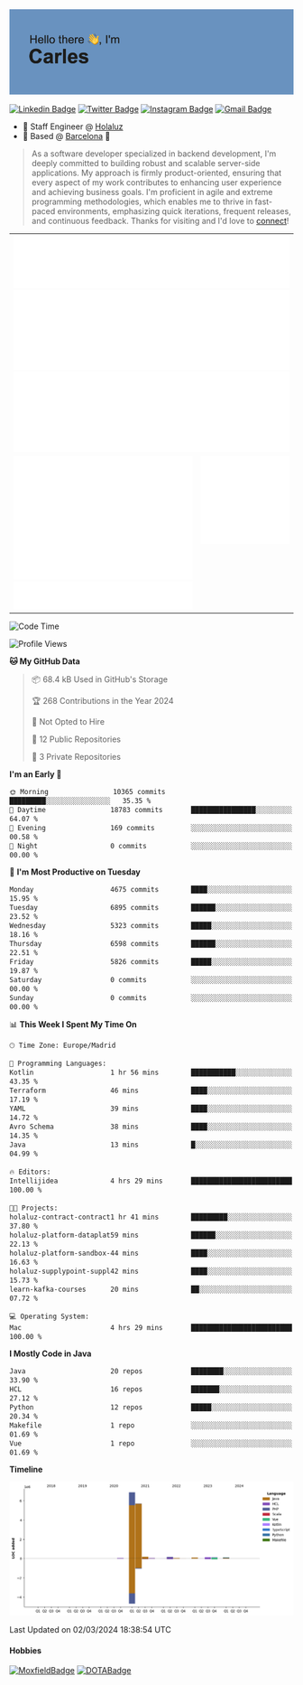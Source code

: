 <img src="header.png" alt="header">

[![Linkedin Badge](https://img.shields.io/badge/-cdespona-blue?style=flat&logo=Linkedin&logoColor=white&link=https://www.linkedin.com/in/carles-david-espona-casas-56219b11/)](https://www.linkedin.com/in/carles-david-espona-casas-56219b11/)
[![Twitter Badge](https://img.shields.io/badge/-@__cdespona-1ca0f1?style=flat&labelColor=1ca0f1&logo=twitter&logoColor=white&link=https://twitter.com/CDEspona)](https://twitter.com/CDEspona)
[![Instagram Badge](https://img.shields.io/badge/-@__cdespona-purple?style=flat&logo=instagram&logoColor=white&link=https://www.instagram.com/cdespona/)](https://www.instagram.com/cdespona/)
[![Gmail Badge](https://img.shields.io/badge/-cdespona-c14438?style=flat&logo=Gmail&logoColor=white&link=mailto:cdespona@gmail.com)](mailto:cdespona@gmail.com)

* 🔭 Staff Engineer @ [Holaluz](https://holaluz.com)
* 🏡 Based @ [Barcelona](https://www.google.es/maps/place/Barcelona) 💜

> As a software developer specialized in backend development, I'm deeply committed to building robust and scalable server-side applications. My approach is firmly product-oriented, ensuring that every aspect of my work contributes to enhancing user experience and achieving business goals. I'm proficient in agile and extreme programming methodologies, which enables me to thrive in fast-paced environments, emphasizing quick iterations, frequent releases, and continuous feedback. Thanks for visiting and I'd love to [connect](https://www.linkedin.com/in/carles-david-espona-casas-56219b11/)!

<table style="border-collapse: collapse; border: none;"> 
  <tbody>
  <tr style="border: none;">
    <td colspan="2" style="border: none; vertical-align: top;">
      <img src="summary.svg" alt="summary">
      <img src="activity-community.svg" alt="act-comm">
      <img src="repositories.svg" alt="repo">
    </td>
  </tr>
  <tr>
    <td style="border: none; vertical-align: top;">
      <img src="metrics.plugin.isocalendar.fullyear.svg" alt="calendar">
      <img src="topics.svg" alt="topics">
    </td>
    <td style="border: none; vertical-align: top;">
      <img src="achievements.svg" alt="achievements">
    </td>
  </tr>
  </tbody>
</table>

<!--START_SECTION:waka-->
![Code Time](http://img.shields.io/badge/Code%20Time-59%20hrs%2017%20mins-blue)

![Profile Views](http://img.shields.io/badge/Profile%20Views-0-blue)

**🐱 My GitHub Data** 

> 📦 68.4 kB Used in GitHub's Storage 
 > 
> 🏆 268 Contributions in the Year 2024
 > 
> 🚫 Not Opted to Hire
 > 
> 📜 12 Public Repositories 
 > 
> 🔑 3 Private Repositories 
 > 
**I'm an Early 🐤** 

```text
🌞 Morning                10365 commits       █████████░░░░░░░░░░░░░░░░   35.35 % 
🌆 Daytime                18783 commits       ████████████████░░░░░░░░░   64.07 % 
🌃 Evening                169 commits         ░░░░░░░░░░░░░░░░░░░░░░░░░   00.58 % 
🌙 Night                  0 commits           ░░░░░░░░░░░░░░░░░░░░░░░░░   00.00 % 
```
📅 **I'm Most Productive on Tuesday** 

```text
Monday                   4675 commits        ████░░░░░░░░░░░░░░░░░░░░░   15.95 % 
Tuesday                  6895 commits        ██████░░░░░░░░░░░░░░░░░░░   23.52 % 
Wednesday                5323 commits        █████░░░░░░░░░░░░░░░░░░░░   18.16 % 
Thursday                 6598 commits        ██████░░░░░░░░░░░░░░░░░░░   22.51 % 
Friday                   5826 commits        █████░░░░░░░░░░░░░░░░░░░░   19.87 % 
Saturday                 0 commits           ░░░░░░░░░░░░░░░░░░░░░░░░░   00.00 % 
Sunday                   0 commits           ░░░░░░░░░░░░░░░░░░░░░░░░░   00.00 % 
```


📊 **This Week I Spent My Time On** 

```text
🕑︎ Time Zone: Europe/Madrid

💬 Programming Languages: 
Kotlin                   1 hr 56 mins        ███████████░░░░░░░░░░░░░░   43.35 % 
Terraform                46 mins             ████░░░░░░░░░░░░░░░░░░░░░   17.19 % 
YAML                     39 mins             ████░░░░░░░░░░░░░░░░░░░░░   14.72 % 
Avro Schema              38 mins             ████░░░░░░░░░░░░░░░░░░░░░   14.35 % 
Java                     13 mins             █░░░░░░░░░░░░░░░░░░░░░░░░   04.99 % 

🔥 Editors: 
Intellijidea             4 hrs 29 mins       █████████████████████████   100.00 % 

🐱‍💻 Projects: 
holaluz-contract-contract1 hr 41 mins        █████████░░░░░░░░░░░░░░░░   37.80 % 
holaluz-platform-dataplat59 mins             ██████░░░░░░░░░░░░░░░░░░░   22.13 % 
holaluz-platform-sandbox-44 mins             ████░░░░░░░░░░░░░░░░░░░░░   16.63 % 
holaluz-supplypoint-suppl42 mins             ████░░░░░░░░░░░░░░░░░░░░░   15.73 % 
learn-kafka-courses      20 mins             ██░░░░░░░░░░░░░░░░░░░░░░░   07.72 % 

💻 Operating System: 
Mac                      4 hrs 29 mins       █████████████████████████   100.00 % 
```

**I Mostly Code in Java** 

```text
Java                     20 repos            ████████░░░░░░░░░░░░░░░░░   33.90 % 
HCL                      16 repos            ███████░░░░░░░░░░░░░░░░░░   27.12 % 
Python                   12 repos            █████░░░░░░░░░░░░░░░░░░░░   20.34 % 
Makefile                 1 repo              ░░░░░░░░░░░░░░░░░░░░░░░░░   01.69 % 
Vue                      1 repo              ░░░░░░░░░░░░░░░░░░░░░░░░░   01.69 % 
```



**Timeline**

![Lines of Code chart](https://raw.githubusercontent.com/cdespona/cdespona/main/assets/bar_graph.png)


 Last Updated on 02/03/2024 18:38:54 UTC
<!--END_SECTION:waka-->

#### Hobbies
[![MoxfieldBadge](https://img.shields.io/badge/MTG%20Commander-Cdespona-8A2BE2)](https://www.moxfield.com/users/Cdespona)
[![DOTABadge](https://img.shields.io/badge/DOTA2-GRV-red)](https://es.dotabuff.com/players/63807915)
